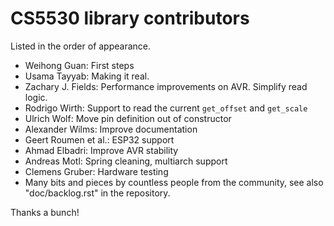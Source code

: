 # CS5530 library contributors

Listed in the order of appearance.

- Weihong Guan: First steps
- Usama Tayyab: Making it real.
- Zachary J. Fields: Performance improvements on AVR. Simplify read logic.
- Rodrigo Wirth: Support to read the current `get_offset` and `get_scale`
- Ulrich Wolf: Move pin definition out of constructor
- Alexander Wilms: Improve documentation
- Geert Roumen et al.: ESP32 support
- Ahmad Elbadri: Improve AVR stability
- Andreas Motl: Spring cleaning, multiarch support
- Clemens Gruber: Hardware testing
- Many bits and pieces by countless people from the community,
  see also "doc/backlog.rst" in the repository.

Thanks a bunch!
